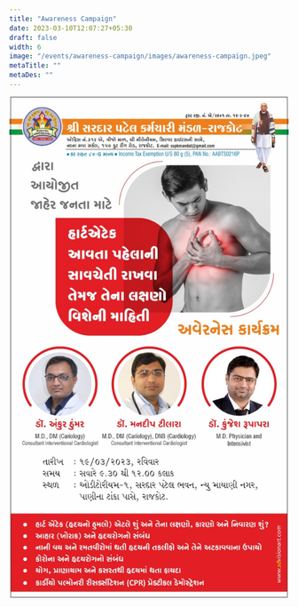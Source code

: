```yaml
---
title: "Awareness Campaign"
date: 2023-03-10T12:07:27+05:30
draft: false
width: 6
image: "/events/awareness-campaign/images/awareness-campaign.jpeg"
metaTitle: ""
metaDes: ""
---
```


![awareness campaign | Shree Sardar Patel Employees Group, Rajkot](/events/awareness-campaign/images/awareness-campaign.jpeg "Awareness Campaign | Shree Sardar Patel Employees Group, Rajkot")
